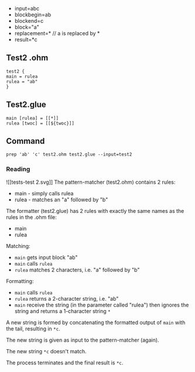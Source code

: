 - input=abc
- blockbegin=ab
- blockend=c
- block="a"
- replacement=\*   // a is replaced by \*
- result=\*c

## Test2 .ohm
```
test2 {
main = rulea
rulea = "ab"
}
```

## Test2.glue
```
main [rulea] = [[*]]
rulea [twoc] = [[${twoc}]]
```

## Command
```
prep 'ab' 'c' test2.ohm test2.glue --input=test2
```
### Reading
![[tests-test 2.svg]]
The pattern-matcher (test2.ohm) contains 2 rules:
- main - simply calls rulea
- rulea - matches an "a" followed by "b" 

The formatter (test2.glue) has 2 rules with exactly the same names as the rules in the .ohm file:
- main
- rulea

Matching:
- `main` gets input block "ab"
- `main` calls `rulea`
- `rulea` matches 2 characters, i.e. "a" followed by "b"

Formatting:
- `main` calls `rulea`
- `rulea` returns a 2-character string, i.e. "ab"
- `main` receive the string (in the parameter called "rulea") then ignores the string and returns a 1-character string `*`

A new string is formed by concatenating the formatted output of `main` with the tail, resulting in `*c`.

The new string is given as input to the pattern-matcher (again).

The new string `*c` doesn't match.

The process terminates and the final result is `*c`.